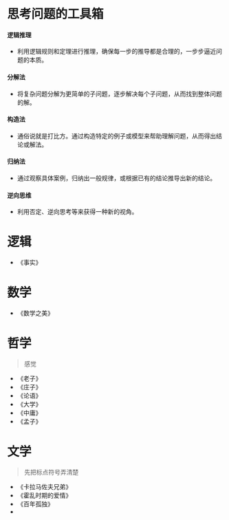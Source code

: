 # 思考问题的工具箱

#### 逻辑推理

- 利用逻辑规则和定理进行推理，确保每一步的推导都是合理的，一步步逼近问题的本质。

#### 分解法

- 将复杂问题分解为更简单的子问题，逐步解决每个子问题，从而找到整体问题的解。

#### 构造法

- 通俗说就是打比方。通过构造特定的例子或模型来帮助理解问题，从而得出结论或解法。

#### 归纳法

- 通过观察具体案例，归纳出一般规律，或根据已有的结论推导出新的结论。

#### 逆向思维

- 利用否定、逆向思考等来获得一种新的视角。

# 逻辑

- 《事实》

# 数学

- 《数学之美》

# 哲学

> 感觉

- 《老子》
- 《庄子》
- 《论语》
- 《大学》
- 《中庸》
- 《孟子》

# 文学

> 先把标点符号弄清楚

- 《卡拉马佐夫兄弟》
- 《霍乱时期的爱情》
- 《百年孤独》
- 